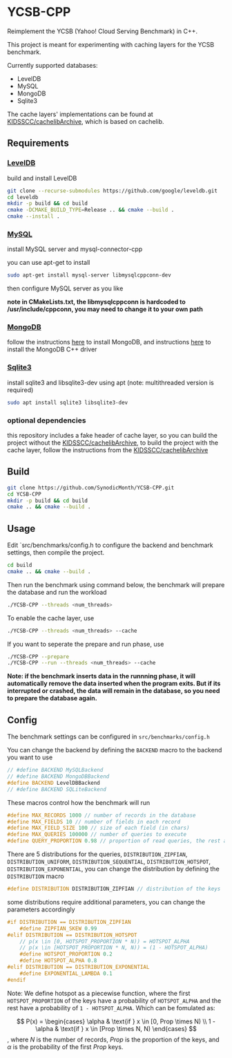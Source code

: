 # YCSB-CPP

Reimplement the YCSB (Yahoo! Cloud Serving Benchmark) in C++.

This project is meant for experimenting with caching layers for the YCSB benchmark.

Currently supported databases:
- LevelDB
- MySQL
- MongoDB
- Sqlite3

The cache layers' implementations can be found at [KIDSSCC/cachelibArchive](https://github.com/KIDSSCC/cachelibArchive), which is based on cachelib.

## Requirements

### [LevelDB](https://github.com/google/leveldb)

build and install LevelDB
```bash
git clone --recurse-submodules https://github.com/google/leveldb.git
cd leveldb
mkdir -p build && cd build
cmake -DCMAKE_BUILD_TYPE=Release .. && cmake --build .
cmake --install .
```

### [MySQL](https://dev.mysql.com/doc/refman/8.3/en/installing.html)

install MySQL server and mysql-connector-cpp

you can use apt-get to install
```bash
sudo apt-get install mysql-server libmysqlcppconn-dev
```

then configure MySQL server as you like

**note in CMakeLists.txt, the libmysqlcppconn is hardcoded to /usr/include/cppconn, you may need to change it to your own path**

### [MongoDB](https://docs.mongodb.com/manual/tutorial/install-mongodb-on-ubuntu/)

follow the instructions [here](https://www.mongodb.com/docs/manual/installation/) to install MongoDB, and instructions [here](https://www.mongodb.com/docs/languages/cpp/cpp-driver/current/installation/) to install the MongoDB C++ driver

### [Sqlite3](https://www.sqlite.org/download.html)

install sqlite3 and libsqlite3-dev using apt (note: multithreaded version is required)
```bash
sudo apt install sqlite3 libsqlite3-dev
```

### optional dependencies
    
this repository includes a fake header of cache layer, so you can build the project without the [KIDSSCC/cachelibArchive](https://github.com/KIDSSCC/cachelibArchive), to build the project with the cache layer, follow the instructions from the [KIDSSCC/cachelibArchive](https://github.com/KIDSSCC/cachelibArchive)

## Build

```bash
git clone https://github.com/SynodicMonth/YCSB-CPP.git
cd YCSB-CPP
mkdir -p build && cd build
cmake .. && cmake --build .
```

## Usage

Edit `src/benchmarks/config.h to configure the backend and benchmark settings, then compile the project.

```bash
cd build
cmake .. && cmake --build .
```

Then run the benchmark using command below, the benchmark will prepare the database and run the workload

```bash
./YCSB-CPP --threads <num_threads>
```

To enable the cache layer, use

```bash
./YCSB-CPP --threads <num_threads> --cache
```

If you want to seperate the prepare and run phase, use

```bash
./YCSB-CPP --prepare
./YCSB-CPP --run --threads <num_threads> --cache
```

**Note: if the benchmark inserts data in the runnning phase, it will automatically remove the data inserted when the program exits. But if its interrupted or crashed, the data will remain in the database, so you need to prepare the database again.**

## Config

The benchmark settings can be configured in `src/benchmarks/config.h`

You can change the backend by defining the `BACKEND` macro to the backend you want to use
```cpp
// #define BACKEND MySQLBackend
// #define BACKEND MongoDBBackend
#define BACKEND LevelDBBackend
// #define BACKEND SQLiteBackend
```

These macros control how the benchmark will run
```cpp
#define MAX_RECORDS 1000 // number of records in the database
#define MAX_FIELDS 10 // number of fields in each record
#define MAX_FIELD_SIZE 100 // size of each field (in chars)
#define MAX_QUERIES 100000 // number of queries to execute
#define QUERY_PROPORTION 0.98 // proportion of read queries, the rest are insert queries
```

There are 5 distributions for the queries, `DISTRIBUTION_ZIPFIAN`, `DISTRIBUTION_UNIFORM`, `DISTRIBUTION_SEQUENTIAL`, `DISTRIBUTION_HOTSPOT`, `DISTRIBUTION_EXPONENTIAL`, you can change the distribution by defining the `DISTRIBUTION` macro

```cpp
#define DISTRIBUTION DISTRIBUTION_ZIPFIAN // distribution of the keys
```

some distributions require additional parameters, you can change the parameters accordingly

```cpp
#if DISTRIBUTION == DISTRIBUTION_ZIPFIAN
    #define ZIPFIAN_SKEW 0.99
#elif DISTRIBUTION == DISTRIBUTION_HOTSPOT
    // p(x \in [0, HOTSPOT_PROPORTION * N)) = HOTSPOT_ALPHA
    // p(x \in [HOTSPOT_PROPORTION * N, N)) = (1 - HOTSPOT_ALPHA)
    #define HOTSPOT_PROPORTION 0.2
    #define HOTSPOT_ALPHA 0.8
#elif DISTRIBUTION == DISTRIBUTION_EXPONENTIAL
    #define EXPONENTIAL_LAMBDA 0.1
#endif
```

Note: We define hotspot as a piecewise function, where the first `HOTSPOT_PROPORTION` of the keys have a probability of `HOTSPOT_ALPHA` and the rest have a probability of `1 - HOTSPOT_ALPHA`. Which can be fomulated as:

$$
P(x) = \begin{cases}
    \alpha & \text{if } x \in [0, Prop \times N) \\
    1 - \alpha & \text{if } x \in [Prop \times N, N)
\end{cases}
$$
, where $N$ is the number of records, $Prop$ is the proportion of the keys, and $\alpha$ is the probability of the first $Prop$ keys.